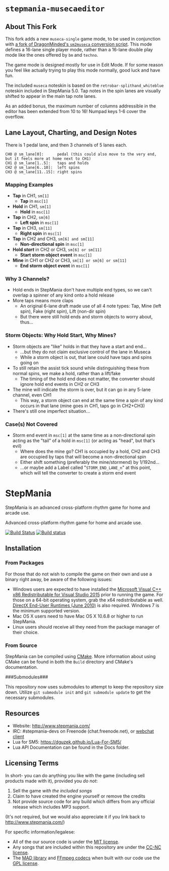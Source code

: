 `stepmania-musecaeditor`
========================

## About This Fork

This fork adds a new `museca-single` game mode, to be used in conjunction with [a fork of DragonMinded's `sm2museca` conversion script](https://github.com/theKeithD/sm2museca). This mode defines a 16-lane single player mode, rather than a 16-lane double play mode like the ones offered by `bm` and `techno`.

The game mode is designed mostly for use in Edit Mode. If for some reason you feel like actually trying to play this mode normally, good luck and have fun.

The included `museca` noteskin is based on the `retrobar-splithand_whiteblue` noteskin included in StepMania 5.0. Tap notes in the spin lanes are visually shifted to appear in the main tap note lanes.

As an added bonus, the maximum number of columns addressible in the editor has been extended from 10 to 16! Numpad keys 1-6 cover the overflow.

## Lane Layout, Charting, and Design Notes

There is 1 pedal lane, and then 3 channels of 5 lanes each.

    CH0 @ sm_lane[0]:      pedal (this could also move to the very end, but it feels more at home next to CH1)
    CH1 @ sm_lane[1..5]:   taps and holds
    CH2 @ sm_lane[6..10]:  left spins
    CH3 @ sm_lane[11..15]: right spins


### Mapping Examples
- **Tap** in CH1, `sm[1]`
    - **Tap** in `msc[1]`
- **Hold** in CH1, `sm[1]` 
    - **Hold** in `msc[1]`
- **Tap** in CH2, `sm[6]` 
    - **Left spin** in `msc[1]`
- **Tap** in CH3, `sm[11]` 
    - **Right spin** in `msc[1]`
- **Tap** in CH2 and CH3, `sm[6] and sm[11]` 
    - **Non-directional spin** in `msc[1]`
- **Hold *start*** in CH2 or CH3, `sm[6] or sm[11]` 
    - **Start storm object event** in `msc[1]`
- **Mine** in CH1 or CH2 or CH3, `sm[1] or sm[6] or sm[11]` 
    - **End storm object event** in `msc[1]`

### Why 3 Channels?
- Hold ends in StepMania don't have multiple end types, so we can't overlap a spinner of any kind onto a hold release
- More taps means more claps
    - An original 6-lane draft made use of all 4 note types: Tap, Mine (left spin), Fake (right spin), Lift (non-dir spin)
    - But there were still hold ends and storm objects to worry about, thus...

### Storm Objects: Why Hold Start, Why Mines?
- Storm objects are "like" holds in that they have a start and end...
    - ...but they do not claim exclusive control of the lane in Museca
    - While a storm object is out, that lane could have taps and spins going on
- To still retain the assist tick sound while distinguishing these from normal spins, we make a hold, rather than a lift/fake
    - The timing of the hold end does not matter, the converter should ignore hold end events in CH2 or CH3
- The mine will indicate the storm is over, but it can go in any 5-lane channel, even CH1
    - This way, a storm object can end at the same time a spin of any kind occurs in that lane (mine goes in CH1, taps go in CH2+CH3)
- There's still one imperfect situation...

### Case(s) Not Covered
- Storm end event in `msc[1]` at the same time as a non-directional spin acting as the "tail" of a hold in `msc[1]` (or acting as "head", but that's evil)
    - Where does the mine go? CH1 is occupied by a hold, CH2 and CH3 are occupied by taps that will become a non-directional spin
    - Either shift something (preferably the mine/stormend) by 1/192nd...
    - ...or maybe add a Label called "`STORM_END_LANE_n`" at this point, which will tell the converter to create a storm end event


StepMania
=========

StepMania is an advanced cross-platform rhythm game for home and arcade use.

Advanced cross-platform rhythm game for home and arcade use.

[![Build Status](https://travis-ci.org/stepmania/stepmania.svg?branch=master)](https://travis-ci.org/stepmania/stepmania)
[![Build status](https://ci.appveyor.com/api/projects/status/e932dk2o3anki27p?svg=true)](https://ci.appveyor.com/project/wolfman2000/stepmania-wm87c)

## Installation
### From Packages

For those that do not wish to compile the game on their own and use a binary right away, be aware of the following issues:

* Windows users are expected to have installed the [Microsoft Visual C++ x86 Redistributable for Visual Studio 2015](http://www.microsoft.com/en-us/download/details.aspx?id=48145) prior to running the game. For those on a 64-bit operating system, grab the x64 redistributable as well. [DirectX End-User Runtimes (June 2010)](http://www.microsoft.com/en-us/download/details.aspx?id=8109) is also required. Windows 7 is the minimum supported version.
* Mac OS X users need to have Mac OS X 10.6.8 or higher to run StepMania.
* Linux users should receive all they need from the package manager of their choice.

### From Source

StepMania can be compiled using [CMake](http://www.cmake.org/). More information about using CMake can be found in both the `Build` directory and CMake's documentation.

###Submodules###

This repository now uses submodules to attempt to keep the repository size down. Utilize `git submodule init` and `git submodule update` to get the necessary submodules.

## Resources

* Website: http://www.stepmania.com/
* IRC: #stepmania-devs on Freenode (chat.freenode.net), or [webchat client](http://webchat.freenode.net/?channels=%23stepmania-devs&uio=d4)
* Lua for SM5: https://dguzek.github.io/Lua-For-SM5/
* Lua API Documentation can be found in the Docs folder.

## Licensing Terms

In short- you can do anything you like with the game (including sell products made with it), provided you *do not*:

1. Sell the game *with the included songs*
2. Claim to have created the engine yourself or remove the credits
3. Not provide source code for any build which differs from any official release which includes MP3 support.

(It's not required, but we would also appreciate it if you link back to http://www.stepmania.com/)

For specific information/legalese:

* All of the our source code is under the [MIT license](http://opensource.org/licenses/MIT).
* Any songs that are included within this repository are under the [<abbr title="Creative Commons Non-Commercial">CC-NC</abbr> license](https://creativecommons.org/).
* The [MAD library](http://www.underbit.com/products/mad/) and [FFmpeg codecs](https://www.ffmpeg.org/) when built with our code use the [GPL license](http://www.gnu.org).
